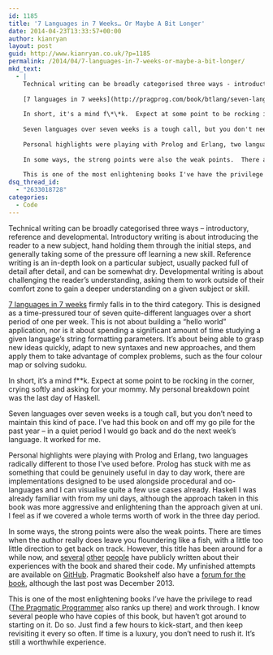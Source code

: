 ```yaml
---
id: 1185
title: '7 Languages in 7 Weeks… Or Maybe A Bit Longer'
date: 2014-04-23T13:33:57+00:00
author: kianryan
layout: post
guid: http://www.kianryan.co.uk/?p=1185
permalink: /2014/04/7-languages-in-7-weeks-or-maybe-a-bit-longer/
mkd_text:
  - |
    Technical writing can be broadly categorised three ways - introductory, reference and developmental.  Introductory writing is about introducing the reader to a new subject, hand holding them through the initial steps, and generally taking some of the pressure off learning a new skill.  Reference writing is an in-depth look on a particular subject, usually packed full of detail after detail, and can be somewhat dry.  Developmental writing is about challenging the reader's understanding, asking them to work outside of their comfort zone to gain a deeper understanding on a given subject or skill.
    
    [7 languages in 7 weeks](http://pragprog.com/book/btlang/seven-languages-in-seven-weeks) firmly falls in to the third category.  This is designed as a time-pressured tour of seven quite-different languages over a short period of one per week.  This is not about building a "hello world" application, nor is it about spending a significant amount of time studying a given language's string formatting parameters.  It's about being able to grasp new ideas quickly, adapt to new syntaxes and new approaches, and them apply them to take advantage of complex problems, such as the four colour map or solving sudoku.
    
    In short, it's a mind f\*\*k.  Expect at some point to be rocking in the corner, crying softly and asking for your mommy.  My personal breakdown point was the last day of Haskell.
    
    Seven languages over seven weeks is a tough call, but you don't need to maintain this kind of pace.  I've had this book on and off my go pile for the past year - in a quiet period I would go back and do the next week's language.  It worked for me.
    
    Personal highlights were playing with Prolog and Erlang, two languages radically different to those I've used before.  Prolog has stuck with me as something that could be genuinely useful in day to day work, there are implementations designed to be used alongside procedural and oo-languages and I can visualise quite a few use cases already.  Haskell I was already familiar with from my uni days, although the approach taken in this book was more aggressive and enlightening than the approach given at uni.  I feel as if we covered a whole terms worth of work in the three day period.
    
    In some ways, the strong points were also the weak points.  There are times when the author really does leave you floundering like a fish, with a little too little direction to get back on track.  However, this title has been around for a while now, and [several](http://brikis98.blogspot.co.uk/2012/01/seven-languages-in-seven-weeks-ruby-day.html) [other](http://www.bennadel.com/blog/2106-seven-languages-in-seven-weeks-haskell-day-1.htm) [people](http://blog.wakatta.jp/blog/2011/11/18/seven-languages-in-seven-weeks-haskell-day-2/) have publicly written about their experiences with the book and shared their code.  My unfinished attempts are available on [GitHub](https://github.com/kianryan/7languages).  Pragmatic Bookshelf also have a [forum for the book](http://forums.pragprog.com/forums/147), although the last post was December 2013.
    
    This is one of the most enlightening books I've have the privilege to read ([The Pragmatic Programmer](http://pragprog.com/the-pragmatic-programmer) also ranks up there) and work through.  I know several people who have copies of this book, but haven't got around to starting on it.  Do so.  Just find a few hours to kick-start, and then keep revisiting it every so often.  If time is a luxury, you don't need to rush it.  It's still a worthwhile experience.
dsq_thread_id:
  - "2633018728"
categories:
  - Code
---
```

Technical writing can be broadly categorised three ways – introductory, reference and developmental. Introductory writing is about introducing the reader to a new subject, hand holding them through the initial steps, and generally taking some of the pressure off learning a new skill. Reference writing is an in-depth look on a particular subject, usually packed full of detail after detail, and can be somewhat dry. Developmental writing is about challenging the reader’s understanding, asking them to work outside of their comfort zone to gain a deeper understanding on a given subject or skill.

[7 languages in 7 weeks](http://pragprog.com/book/btlang/seven-languages-in-seven-weeks) firmly falls in to the third category. This is designed as a time-pressured tour of seven quite-different languages over a short period of one per week. This is not about building a “hello world” application, nor is it about spending a significant amount of time studying a given language’s string formatting parameters. It’s about being able to grasp new ideas quickly, adapt to new syntaxes and new approaches, and them apply them to take advantage of complex problems, such as the four colour map or solving sudoku.

In short, it’s a mind f**k. Expect at some point to be rocking in the corner, crying softly and asking for your mommy. My personal breakdown point was the last day of Haskell.

Seven languages over seven weeks is a tough call, but you don’t need to maintain this kind of pace. I’ve had this book on and off my go pile for the past year – in a quiet period I would go back and do the next week’s language. It worked for me.

Personal highlights were playing with Prolog and Erlang, two languages radically different to those I’ve used before. Prolog has stuck with me as something that could be genuinely useful in day to day work, there are implementations designed to be used alongside procedural and oo-languages and I can visualise quite a few use cases already. Haskell I was already familiar with from my uni days, although the approach taken in this book was more aggressive and enlightening than the approach given at uni. I feel as if we covered a whole terms worth of work in the three day period.

In some ways, the strong points were also the weak points. There are times when the author really does leave you floundering like a fish, with a little too little direction to get back on track. However, this title has been around for a while now, and [several](http://brikis98.blogspot.co.uk/2012/01/seven-languages-in-seven-weeks-ruby-day.html) [other](http://www.bennadel.com/blog/2106-seven-languages-in-seven-weeks-haskell-day-1.htm) [people](http://blog.wakatta.jp/blog/2011/11/18/seven-languages-in-seven-weeks-haskell-day-2/) have publicly written about their experiences with the book and shared their code. My unfinished attempts are available on [GitHub](https://github.com/kianryan/7languages). Pragmatic Bookshelf also have a [forum for the book](http://forums.pragprog.com/forums/147), although the last post was December 2013.

This is one of the most enlightening books I’ve have the privilege to read ([The Pragmatic Programmer](http://pragprog.com/the-pragmatic-programmer) also ranks up there) and work through. I know several people who have copies of this book, but haven’t got around to starting on it. Do so. Just find a few hours to kick-start, and then keep revisiting it every so often. If time is a luxury, you don’t need to rush it. It’s still a worthwhile experience.